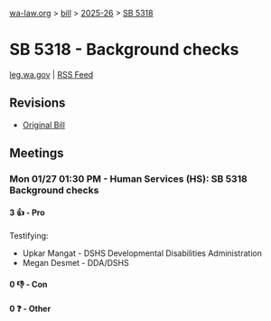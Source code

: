 [wa-law.org](/) > [bill](/bill/) > [2025-26](/bill/2025-26/) > [SB 5318](/bill/2025-26/sb/5318/)

# SB 5318 - Background checks
[leg.wa.gov](https://app.leg.wa.gov/billsummary?BillNumber=5318&Year=2025&Initiative=false) | [RSS Feed](./rss.xml)

## Revisions
* [Original Bill](1/)

## Meetings
### Mon 01/27 01:30 PM - Human Services (HS): SB 5318 Background checks
#### 3 👍 - Pro
Testifying:
* Upkar Mangat - DSHS Developmental Disabilities Administration
* Megan Desmet - DDA/DSHS

#### 0 👎 - Con

#### 0 ❓ - Other
